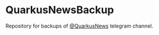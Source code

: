 # QuarkusNewsBackup

Repository for backups of [@QuarkusNews](https://t.me/quarkusnews) telegram channel.
